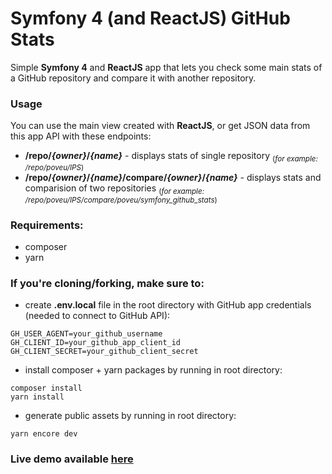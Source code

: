 # Symfony 4 (and ReactJS) GitHub Stats

Simple **Symfony 4** and **ReactJS** app that lets you check some main stats of a GitHub repository and compare it with another repository.

### Usage

You can use the main view created with **ReactJS**, or get JSON data from this app API with these endpoints:

- **/repo/_{owner}_/_{name}_** - displays stats of single repository <sub>(_for example: /repo/poveu/IPS_)</sub>
- **/repo/_{owner}_/_{name}_/compare/_{owner}_/_{name}_** - displays stats and comparision of two repositories <sub>(_for example: /repo/poveu/IPS/compare/poveu/symfony_github_stats_)</sub>

### Requirements:
- composer
- yarn

### If you're cloning/forking, make sure to:
- create **.env.local** file in the root directory with GitHub app credentials (needed to connect to GitHub API):
```
GH_USER_AGENT=your_github_username
GH_CLIENT_ID=your_github_app_client_id
GH_CLIENT_SECRET=your_github_client_secret
```
- install composer + yarn packages by running in root directory:
```
composer install
yarn install
```
- generate public assets by running in root directory:
```
yarn encore dev
```

### Live demo available [here](https://paveart.pl/github/symfony_github_stats/public/)
